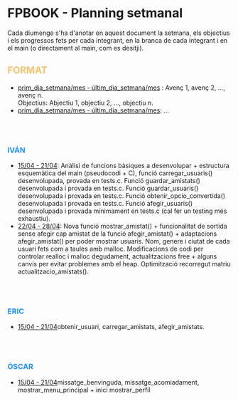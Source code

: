 # FPBOOK - Planning setmanal

Cada diumenge s'ha d'anotar en aquest document la setmana, els objectius i els progressos fets per cada integrant, en la branca de cada integrant i en el main (o directament al main, com es desitji).
<h2 style="color:#F8C471">FORMAT</h2>
<ul>
<li><u>prim_dia_setmana/mes - últim_dia_setmana/mes</u> : Avenç 1, avenç 2, ..., avenç n.<br>Objectius: Abjectiu 1, objectiu 2, ..., objectiu n.</li>
<li><u>prim_dia_setmana/mes - últim_dia_setmana/mes</u>: ...</li>
</ul>
<br><br>
<h3 style="color:DodgerBlue"> IVÁN </h3> 
<p>
<!-- Progressos d'Iván -->
<ul>
<li><u>15/04 - 21/04</u>: Anàlisi de funcions bàsiques a desenvolupar + estructura esquemàtica del main (pseudocodi + C), funció carregar_usuaris() desenvolupada, provada en tests.c. Funció guardar_amistats() desenvolupada i provada en tests.c. Funció guardar_usuaris() desenvolupada i provada en tests.c. Funció obtenir_opcio_convertida() desenvolupada i provada en tests.c. Funció afegir_usuaris() desenvolupada i provada mínimament en tests.c (cal fer un testing més exhaustiu).</li>
<li><u>22/04 - 28/04</u>: Nova funció mostrar_amistat() + funcionalitat de sortida sense afegir cap amistat de la funció afegir_amistat() + adaptacions afegir_amistat() per poder mostrar usuaris. Nom, genere i ciutat de cada usuari fets com a taules amb malloc. Modificacions de codi per controlar realloc i malloc degudament, actualitzacions free + alguns canvis per evitar problemes amb el heap. Optimització recorregut matriu actualitzacio_amistats().</li>
</ul>

<!-- Fi dels progressos d'Iván -->
</p>
<br><br>
<h3 style="color:DodgerBlue"> ERIC </h3> 
<p>
<!-- Progressos d'ERIC -->
<ul>
<li><u>15/04 - 21/04</u>obtenir_usuari, carregar_amistats, afegir_amistats.</li>

</ul>
<!-- Fi dels progressos d'ERIC -->
</p>
<br><br>
<h3 style="color:DodgerBlue"> ÓSCAR </h3> 
<p>
<!-- Progressos d'ÓSCAR -->
<ul>
<li><u>15/04 - 21/04</u>missatge_benvinguda, missatge_acomiadament, mostrar_menu_principal + inici mostrar_perfil</li>

</ul>
<!-- Fi dels progressos d'Óscar -->
</p>



